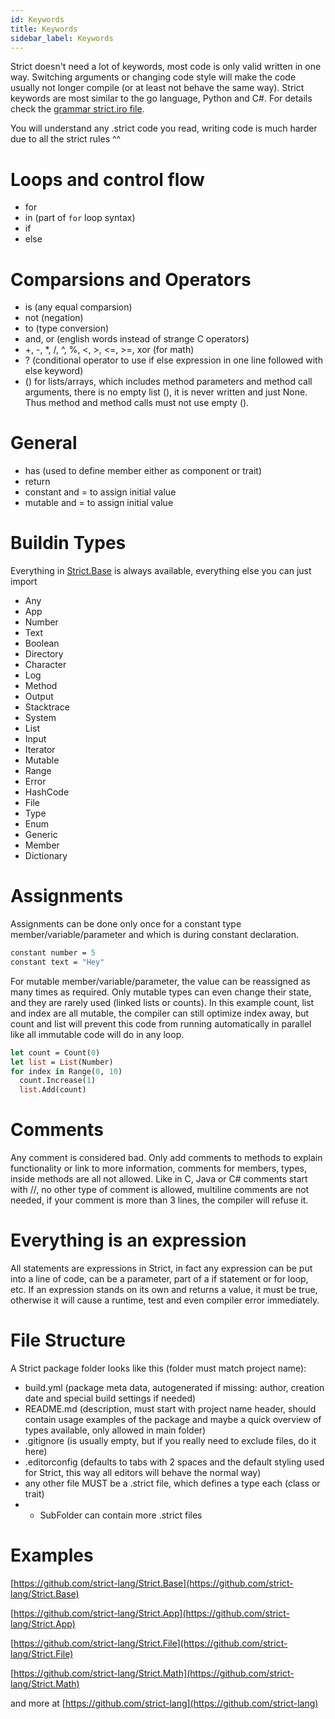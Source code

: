 ```yaml
---
id: Keywords
title: Keywords
sidebar_label: Keywords
---
```


Strict doesn't need a lot of keywords, most code is only valid written in one way. Switching arguments or changing code style will make the code usually not longer compile (or at least not behave the same way). Strict keywords are most similar to the go language, Python and C#. For details check the [grammar strict.iro file](https://github.com/strict-lang/sdk/blob/master/grammar/strict.iro).

You will understand any .strict code you read, writing code is much harder due to all the strict rules ^^

# Loops and control flow

- for
- in (part of `for` loop syntax)
- if
- else

# Comparsions and Operators

- is (any equal comparsion)
- not (negation)
- to (type conversion)
- and, or (english words instead of strange C operators)
- +, -, \*, /, ^, %, <, >, <=, >=, xor (for math)
- ? (conditional operator to use if else expression in one line followed with else keyword)
- () for lists/arrays, which includes method parameters and method call arguments, there is no empty list (), it is never written and just None. Thus method and method calls must not use empty ().

# General

- has (used to define member either as component or trait)
- return
- constant and = to assign initial value
- mutable and = to assign initial value

# Buildin Types

Everything in [Strict.Base](https://github.com/strict-lang/Strict.Base) is always available, everything else you can just import

- Any
- App
- Number
- Text
- Boolean
- Directory
- Character
- Log
- Method
- Output
- Stacktrace
- System
- List
- Input
- Iterator
- Mutable
- Range
- Error
- HashCode
- File
- Type
- Enum
- Generic
- Member
- Dictionary

# Assignments

Assignments can be done only once for a constant type member/variable/parameter and which is during constant declaration.

```ocaml
constant number = 5
constant text = "Hey"
```

For mutable member/variable/parameter, the value can be reassigned as many times as required. Only mutable types can even change their state, and they are rarely used (linked lists or counts). In this example count, list and index are all mutable, the compiler can still optimize index away, but count and list will prevent this code from running automatically in parallel like all immutable code will do in any loop.

```ocaml
let count = Count(0)
let list = List(Number)
for index in Range(0, 10)
  count.Increase(1)
  list.Add(count)
```

# Comments

Any comment is considered bad. Only add comments to methods to explain functionality or link to more information, comments for members, types, inside methods are all not allowed. Like in C, Java or C# comments start with //, no other type of comment is allowed, multiline comments are not needed, if your comment is more than 3 lines, the compiler will refuse it.

# Everything is an expression

All statements are expressions in Strict, in fact any expression can be put into a line of code, can be a parameter, part of a if statement or for loop, etc. If an expression stands on its own and returns a value, it must be true, otherwise it will cause a runtime, test and even compiler error immediately.

# File Structure

A Strict package folder looks like this (folder must match project name):

- build.yml (package meta data, autogenerated if missing: author, creation date and special build settings if needed)
- README.md (description, must start with project name header, should contain usage examples of the package and maybe a quick overview of types available, only allowed in main folder)
- .gitignore (is usually empty, but if you really need to exclude files, do it here)
- .editorconfig (defaults to tabs with 2 spaces and the default styling used for Strict, this way all editors will behave the normal way)
- any other file MUST be a .strict file, which defines a type each (class or trait)
- - SubFolder can contain more .strict files

# Examples

[https://github.com/strict-lang/Strict.Base](https://github.com/strict-lang/Strict.Base)

[https://github.com/strict-lang/Strict.App](https://github.com/strict-lang/Strict.App)

[https://github.com/strict-lang/Strict.File](https://github.com/strict-lang/Strict.File)

[https://github.com/strict-lang/Strict.Math](https://github.com/strict-lang/Strict.Math)

and more at [https://github.com/strict-lang](https://github.com/strict-lang)
